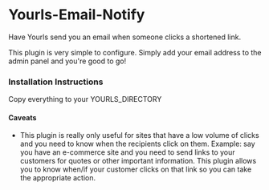 # Yourls-Email-Notify
Have Yourls send you an email when someone clicks a shortened link.

This plugin is very simple to configure.  Simply add your email address to the admin panel and you're good to go!

### Installation Instructions

Copy everything to your YOURLS_DIRECTORY

#### Caveats

* This plugin is really only useful for sites that have a low volume of clicks and you need to know when the recipients click on them.  Example: say you have an e-commerce site and you need to send links to your customers for quotes or other important information.  This plugin allows you to know when/if your customer clicks on that link so you can take the appropriate action.
